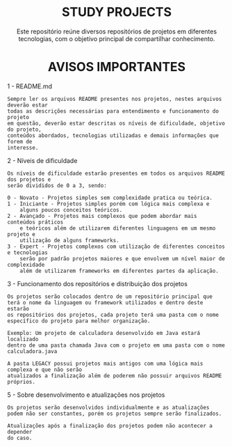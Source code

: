 <h1 align="center">STUDY PROJECTS</h1>

<p align="center">
Este repositório reúne diversos repositórios de projetos em diferentes tecnologias, com o objetivo principal de compartilhar conhecimento.
</p>

<h1 align="center">AVISOS IMPORTANTES</h1>


1 - README.md

    Sempre ler os arquivos README presentes nos projetos, nestes arquivos deverão estar
    todas as descrições necessárias para entendimento e funcionamento do projeto
    em questão, deverão estar descritas os níveis de dificuldade, objetivo do projeto, 
    conteúdos abordados, tecnologias utilizadas e demais informações que forem de 
    interesse.

2 - Níveis de dificuldade

    Os níveis de dificuldade estarão presentes em todos os arquivos README dos projetos e
    serão divididos de 0 a 3, sendo:
 
    0 - Novato - Projetos simples sem complexidade pratica ou teórica.
    1 - Iniciante - Projetos simples porém com lógica mais complexa e 
        alguns poucos conceitos teóricos.
    2 - Avançado - Projetos mais complexos que podem abordar mais conteúdos práticos 
        e teóricos além de utilizarem diferentes linguagens em um mesmo projeto e     
        utilização de alguns frameworks.	
    3 - Expert - Projetos complexos com utilização de diferentes conceitos e tecnologias
        serão por padrão projetos maiores e que envolvem um nível maior de complexidade
        além de utilizarem frameworks em diferentes partes da aplicação.

3 - Funcionamento dos repositórios e distribuição dos projetos

    Os projetos serão colocados dentro de um repositório principal que 
    terá o nome da linguagem ou framework utilizados e dentro deste estarão 
    os repositórios dos projetos, cada projeto terá uma pasta com o nome 
    específico do projeto para melhor organização.

    Exemplo: Um projeto de calculadora desenvolvido em Java estará localizado
    dentro de uma pasta chamada Java com o projeto em uma pasta com o nome 
    calculadora.java

    A pasta LEGACY possui projetos mais antigos com uma lógica mais complexa e que não serão 
    atualizados a finalização além de poderem não possuir arquivos README próprios.

5 - Sobre desenvolvimento e atualizações nos projetos

    Os projetos serão desenvolvidos individualmente e as atualizações 
    podem não ser constantes, porém os projetos sempre serão finalizados.

    Atualizações após a finalização dos projetos podem não acontecer a depender 
    do caso.